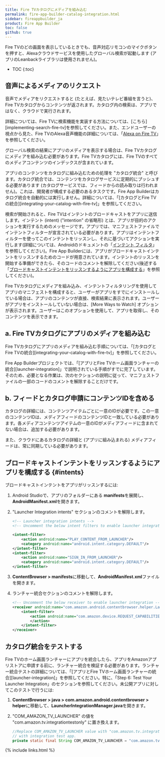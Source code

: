 ```yaml
---
title: Fire TVカタログにメディアを組み込む
permalink: fire-app-builder-catalog-integration.html
sidebar: fireappbuilder_ja
product: Fire App Builder
toc: false
github: true
---
```


Fire TVのどの画面を表示しているときでも、音声対応リモコンのマイクボタンを押すと、Alexaクラウドサービスを使用したグローバル検索が起動します (アプリのLeanbackライブラリは使用されません)。

* TOC
{:toc}

## 音声によるメディアのリクエスト

音声でメディアをリクエストすると (たとえば、見たいテレビ番組を言うと)、Fire TVカタログからコンテンツが返されます。カタログ内の検索は、アプリではなく、クラウドで実行されます。

詳細については、Fire TVに検索機能を実装する方法については、[こちら][implementing-search-fire-tv]を参照してください。また、エンドユーザーの視点から見た、Fire TVのAlexa音声機能の詳細については、「[Alexa on Fire TV](https://www.amazon.com/gp/help/customer/display.html?nodeId=201859020)」を参照してください。

グローバル検索の結果にアプリのメディアを表示する場合は、Fire TVカタログにメディアを組み込む必要があります。Fire TVカタログには、Fire TVのすべてのメディアコンテンツのインデックスが含まれています。

アプリのコンテンツをカタログに組み込むための処理を "カタログ統合" と呼びます。カタログ統合では、コンテンツをカタログサービスに定期的にプッシュする必要があります (カタログサービスでは、フィードからの読み取りは行われません)。これは、開発者が構成する必要のあるタスクです。Fire App Builderはカタログ統合を自動的には実行しません。詳細については、「[カタログとFire TVの統合][integrating-your-catalog-with-fire-tv]」を参照してください。

検索が開始されると、Fire TVはインテントのブロードキャストをアプリに送信します。インテント (intent) ("intention" の省略形) とは、アプリが目的のアクションを実行するためのメッセージです。アプリでは、マニフェストファイルでインテントフィルターが宣言されている必要があります。アプリはインテントフィルターを使ってこのインテントをリッスンし、それに基づいてアクションを実行します(詳細については、Androidのドキュメントの「[インテント フィルタ](https://developer.android.com/guide/topics/manifest/manifest-intro.html#ifs)」を参照してください)。Fire App Builderには、アプリがブロードキャストインテントをリッスンするためのコードが用意されています。インテントのリッスンを開始する準備ができたら、そのコードのコメントを解除してください(後述する「[ブロードキャストインテントをリッスンするようにアプリを構成する](#intents)」を参照してください)。

Fire TVカタログにメディアを組み込み、インテントフィルタリングを使用してアプリのマニフェストを構成すると、ユーザーがアプリをすでにインストールしている場合は、アプリのコンテンツが直接、検索結果に表示されます。ユーザーがアプリをインストールしていない場合は、[More Ways to Watch] オプションが表示されます。ユーザーはこのオプションを使用して、アプリを取得し、そのコンテンツを表示できます。


## a. Fire TVカタログにアプリのメディアを組み込む

Fire TVカタログにアプリのメディアを組み込む手順については、「[カタログとFire TVの統合][integrating-your-catalog-with-fire-tv]」を参照してください。

Fire App Builderプロジェクトでは、「[アプリとFire TVホーム画面ランチャーの統合][launcher-integration]」で説明されている手順がすでに完了しています。そのため、必要となる作業は、次のセクションの説明に従って、マニフェストファイルの一部のコードのコメントを解除することだけです。

## b. フィードとカタログ申請にコンテンツIDを含める

カタログの詳細には、コンテンツアイテムごとに一意のIDが必要です。この一意のコンテンツIDは、メディアフィードのコンテンツIDと一致している必要があります。各メディアコンテンツアイテムの一意のIDがメディアフィードに含まれてない場合は、追加する必要があります。

また、クラウドにあるカタログの詳細と (アプリに組み込まれる) メディアフィードは、常に同期している必要があります。

## ブロードキャストインテントをリッスンするようにアプリを構成する {#intents}

ブロードキャストインテントをアプリがリッスンするには:

1.  Android Studioで、アプリのフォルダーにある **manifests**を展開し、**AndroidManifest.xml**を開きます。
2.  "Launcher Integration intents" セクションのコメントを解除します。

    ```xml
    <!-- Launcher integration intents -->
    <!-- Uncomment the below intent filters to enable launcher integration -->

    <intent-filter>
        <action android:name="PLAY_CONTENT_FROM_LAUNCHER"/>
        <category android:name="android.intent.category.DEFAULT"/>
    </intent-filter>
    <intent-filter>
        <action android:name="SIGN_IN_FROM_LAUNCHER"/>
        <category android:name="android.intent.category.DEFAULT"/>
    </intent-filter>
    ```

3.  **ContentBrowser > manifests**に移動して、**AndroidManifest.xml**ファイルを開きます。
4.  ランチャー統合セクションのコメントを解除します。

    ```xml
    <!-- Uncomment the below receiver to enable launcher integration -->
    <receiver android:name="com.amazon.android.contentbrowser.helper.LauncherIntegrationBroadcastReceiver" >
        <intent-filter>
            <action android:name="com.amazon.device.REQUEST_CAPABILITIES" >
            </action>
        </intent-filter>
    </receiver>
    ```

## カタログ統合をテストする

Fire TVのホーム画面ランチャーにアプリを統合したら、アプリをAmazonアプリストアに申請する前に、ランチャー統合を検証する必要があります。ランチャー統合テストの詳細については、「[アプリとFire TVホーム画面ランチャーの統合][launcher-integration]」を参照してください。特に、「Step 6: Test Your Launcher Integration」のセクションを参照してください。未公開アプリに対してこのテストで行うには:

1.  **ContentBrowser > java > com.amazon.android.contentbrowser > helper**に移動して、**LauncherIntegrationManager.java**を開きます。
2.  "COM_AMAZON_TV_LAUNCHER" の値を "com.amazon.tv.integrationtestonly" に置き換えます。

    ```java
    //Replace COM_AMAZON_TV_LAUNCHER value with "com.amazon.tv.integrationtestonly" when testing
    // with integration test app.
    private static final String COM_AMAZON_TV_LAUNCHER = "com.amazon.tv.integrationtestonly";
    ```

{% include links.html %}
